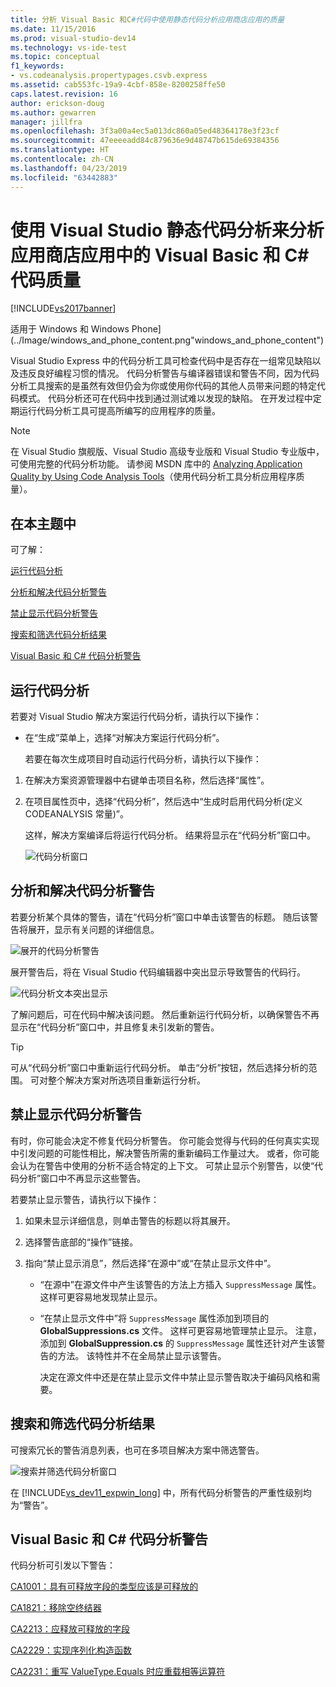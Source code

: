 ```yaml
---
title: 分析 Visual Basic 和C#代码中使用静态代码分析应用商店应用的质量
ms.date: 11/15/2016
ms.prod: visual-studio-dev14
ms.technology: vs-ide-test
ms.topic: conceptual
f1_keywords:
- vs.codeanalysis.propertypages.csvb.express
ms.assetid: cab553fc-19a9-4cbf-858e-8200258ffe50
caps.latest.revision: 16
author: erickson-doug
ms.author: gewarren
manager: jillfra
ms.openlocfilehash: 3f3a00a4ec5a013dc860a05ed48364178e3f23cf
ms.sourcegitcommit: 47eeeeadd84c879636e9d48747b615de69384356
ms.translationtype: HT
ms.contentlocale: zh-CN
ms.lasthandoff: 04/23/2019
ms.locfileid: "63442883"
---
```

# <a name="analyze-visual-basic-and-c-code-quality-in-store-apps-using-visual-studio-static-code-analysis"></a>使用 Visual Studio 静态代码分析来分析应用商店应用中的 Visual Basic 和 C# 代码质量

[!INCLUDE[vs2017banner](../includes/vs2017banner.md)]

适用于 Windows 和 Windows Phone] (../Image/windows_and_phone_content.png"windows_and_phone_content")

 Visual Studio Express 中的代码分析工具可检查代码中是否存在一组常见缺陷以及违反良好编程习惯的情况。 代码分析警告与编译器错误和警告不同，因为代码分析工具搜索的是虽然有效但仍会为你或使用你代码的其他人员带来问题的特定代码模式。 代码分析还可在代码中找到通过测试难以发现的缺陷。 在开发过程中定期运行代码分析工具可提高所编写的应用程序的质量。

> [!NOTE]
> 在 Visual Studio 旗舰版、Visual Studio 高级专业版和 Visual Studio 专业版中，可使用完整的代码分析功能。 请参阅 MSDN 库中的 [Analyzing Application Quality by Using Code Analysis Tools](http://msdn.microsoft.com/library/dd264897.aspx)（使用代码分析工具分析应用程序质量）。

## <a name="in-this-topic"></a>在本主题中
 可了解：

 [运行代码分析](../test/analyze-visual-basic-and-csharp-code-quality-in-store-apps-using-visual-studio-static-code-analysis.md#BKMK_Run)

 [分析和解决代码分析警告](../test/analyze-visual-basic-and-csharp-code-quality-in-store-apps-using-visual-studio-static-code-analysis.md#BKMK_Analyze)

 [禁止显示代码分析警告](../test/analyze-visual-basic-and-csharp-code-quality-in-store-apps-using-visual-studio-static-code-analysis.md#BKMK_Suppress)

 [搜索和筛选代码分析结果](../test/analyze-visual-basic-and-csharp-code-quality-in-store-apps-using-visual-studio-static-code-analysis.md#BKMK_Search)

 [Visual Basic 和 C# 代码分析警告](../test/analyze-visual-basic-and-csharp-code-quality-in-store-apps-using-visual-studio-static-code-analysis.md#BKMK_Warnings)

## <a name="BKMK_Run"></a>运行代码分析
 若要对 Visual Studio 解决方案运行代码分析，请执行以下操作：

- 在“生成”菜单上，选择“对解决方案运行代码分析”。

  若要在每次生成项目时自动运行代码分析，请执行以下操作：

1. 在解决方案资源管理器中右键单击项目名称，然后选择“属性”。

2. 在项目属性页中，选择“代码分析”，然后选中“生成时启用代码分析(定义 CODEANALYSIS 常量)”。

   这样，解决方案编译后将运行代码分析。 结果将显示在“代码分析”窗口中。

   ![代码分析窗口](../test/media/ca-managed-collapsed.png "CA_Managed_Collapsed")

## <a name="BKMK_Analyze"></a>分析和解决代码分析警告
 若要分析某个具体的警告，请在“代码分析”窗口中单击该警告的标题。 随后该警告将展开，显示有关问题的详细信息。

 ![展开的代码分析警告](../test/media/ca-managed-callouts.png "CA_Managed_Callouts")

 展开警告后，将在 Visual Studio 代码编辑器中突出显示导致警告的代码行。

 ![代码分析文本突出显示](../test/media/ca-managed-sourceline.png "CA_Managed_SourceLine")

 了解问题后，可在代码中解决该问题。 然后重新运行代码分析，以确保警告不再显示在“代码分析”窗口中，并且修复未引发新的警告。

> [!TIP]
> 可从“代码分析”窗口中重新运行代码分析。 单击“分析”按钮，然后选择分析的范围。 可对整个解决方案对所选项目重新运行分析。

## <a name="BKMK_Suppress"></a>禁止显示代码分析警告
 有时，你可能会决定不修复代码分析警告。 你可能会觉得与代码的任何真实实现中引发问题的可能性相比，解决警告所需的重新编码工作量过大。 或者，你可能会认为在警告中使用的分析不适合特定的上下文。 可禁止显示个别警告，以使“代码分析”窗口中不再显示这些警告。

 若要禁止显示警告，请执行以下操作：

1. 如果未显示详细信息，则单击警告的标题以将其展开。

2. 选择警告底部的“操作”链接。

3. 指向“禁止显示消息”，然后选择“在源中”或“在禁止显示文件中”。

   - “在源中”在源文件中产生该警告的方法上方插入 `SuppressMessage` 属性。 这样可更容易地发现禁止显示。

   - “在禁止显示文件中”将 `SuppressMessage` 属性添加到项目的 **GlobalSuppressions.cs** 文件。 这样可更容易地管理禁止显示。 注意，添加到 **GlobalSuppression.cs** 的 `SuppressMessage` 属性还针对产生该警告的方法。 该特性并不在全局禁止显示该警告。

     决定在源文件中还是在禁止显示文件中禁止显示警告取决于编码风格和需要。

## <a name="BKMK_Search"></a>搜索和筛选代码分析结果
 可搜索冗长的警告消息列表，也可在多项目解决方案中筛选警告。

 ![搜索并筛选代码分析窗口](../test/media/ca-searchfilter.png "CA_SearchFilter")

 在 [!INCLUDE[vs_dev11_expwin_long](../includes/vs-dev11-expwin-long-md.md)] 中，所有代码分析警告的严重性级别均为“警告”。

## <a name="BKMK_Warnings"></a> Visual Basic 和 C# 代码分析警告
 代码分析可引发以下警告：

 [CA1001：具有可释放字段的类型应该是可释放的](http://msdn.microsoft.com/library/ms182172.aspx)

 [CA1821：移除空终结器](http://msdn.microsoft.com/library/bb264476.aspx)

 [CA2213：应释放可释放的字段](http://msdn.microsoft.com/library/ms182328.aspx)

 [CA2229：实现序列化构造函数](http://msdn.microsoft.com/library/ms182343.aspx)

 [CA2231：重写 ValueType.Equals 时应重载相等运算符](http://msdn.microsoft.com/library/ms182359.aspx)
